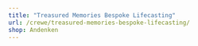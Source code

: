 ```yaml
---
title: "Treasured Memories Bespoke Lifecasting"
url: /crewe/treasured-memories-bespoke-lifecasting/
shop: Andenken
---
```


